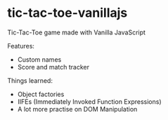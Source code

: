 # tic-tac-toe-vanillajs
Tic-Tac-Toe game made with Vanilla JavaScript

Features:
* Custom names
* Score and match tracker

Things learned:
* Object factories
* IIFEs (Immediately Invoked Function Expressions)
* A lot more practise on DOM Manipulation
